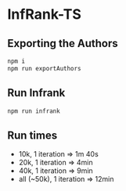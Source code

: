 # InfRank-TS

## Exporting the Authors

```bash
npm i
npm run exportAuthors
```

## Run Infrank

```bash
npm run infrank
```

## Run times

- 10k, 1 iteration => 1m 40s
- 20k, 1 iteration => 4min
- 40k, 1 iteration => 9min
- all (~50k), 1 iteration => 12min
